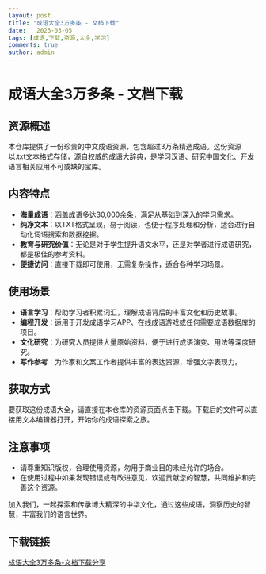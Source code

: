```yaml
---
layout: post
title: "成语大全3万多条 - 文档下载"
date:   2023-03-05
tags: [成语,下载,资源,大全,学习]
comments: true
author: admin
---
```

# 成语大全3万多条 - 文档下载

## 资源概述
本仓库提供了一份珍贵的中文成语资源，包含超过3万条精选成语。这份资源以.txt文本格式存储，源自权威的成语大辞典，是学习汉语、研究中国文化、开发语言相关应用不可或缺的宝库。

## 内容特点
- **海量成语**：涵盖成语多达30,000余条，满足从基础到深入的学习需求。
- **纯净文本**：以TXT格式呈现，易于阅读，也便于程序处理和分析，适合进行自动化词语搜索和数据挖掘。
- **教育与研究价值**：无论是对于学生提升语文水平，还是对学者进行成语研究，都是极佳的参考资料。
- **便捷访问**：直接下载即可使用，无需复杂操作，适合各种学习场景。

## 使用场景
- **语言学习**：帮助学习者积累词汇，理解成语背后的丰富文化和历史故事。
- **编程开发**：适用于开发成语学习APP、在线成语游戏或任何需要成语数据库的项目。
- **文化研究**：为研究人员提供大量原始资料，便于进行成语演变、用法等深度研究。
- **写作参考**：为作家和文案工作者提供丰富的表达资源，增强文字表现力。

## 获取方式
要获取这份成语大全，请直接在本仓库的资源页面点击下载。下载后的文件可以直接用文本编辑器打开，开始你的成语探索之旅。

## 注意事项
- 请尊重知识版权，合理使用资源，勿用于商业目的未经允许的场合。
- 在使用过程中如果发现错误或有改进意见，欢迎贡献您的智慧，共同维护和完善这个资源。

加入我们，一起探索和传承博大精深的中华文化，通过这些成语，洞察历史的智慧，丰富我们的语言世界。

## 下载链接

[成语大全3万多条-文档下载分享](https://pan.quark.cn/s/717d833a47e3)